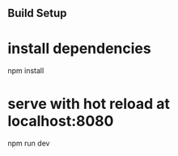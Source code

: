 ## Build Setup
# install dependencies
npm install
# serve with hot reload at localhost:8080
npm run dev